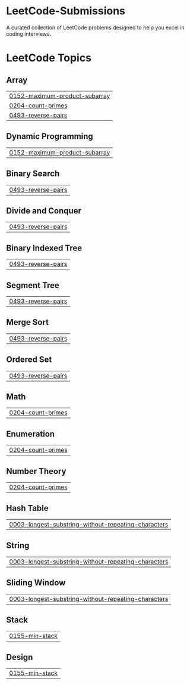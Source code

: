 # LeetCode-Submissions
A curated collection of LeetCode problems designed to help you excel in coding interviews.

<!---LeetCode Topics Start-->
# LeetCode Topics
## Array
|  |
| ------- |
| [0152-maximum-product-subarray](https://github.com/devansh1925/LeetCode-Submissions/tree/master/0152-maximum-product-subarray) |
| [0204-count-primes](https://github.com/devansh1925/LeetCode-Submissions/tree/master/0204-count-primes) |
| [0493-reverse-pairs](https://github.com/devansh1925/LeetCode-Submissions/tree/master/0493-reverse-pairs) |
## Dynamic Programming
|  |
| ------- |
| [0152-maximum-product-subarray](https://github.com/devansh1925/LeetCode-Submissions/tree/master/0152-maximum-product-subarray) |
## Binary Search
|  |
| ------- |
| [0493-reverse-pairs](https://github.com/devansh1925/LeetCode-Submissions/tree/master/0493-reverse-pairs) |
## Divide and Conquer
|  |
| ------- |
| [0493-reverse-pairs](https://github.com/devansh1925/LeetCode-Submissions/tree/master/0493-reverse-pairs) |
## Binary Indexed Tree
|  |
| ------- |
| [0493-reverse-pairs](https://github.com/devansh1925/LeetCode-Submissions/tree/master/0493-reverse-pairs) |
## Segment Tree
|  |
| ------- |
| [0493-reverse-pairs](https://github.com/devansh1925/LeetCode-Submissions/tree/master/0493-reverse-pairs) |
## Merge Sort
|  |
| ------- |
| [0493-reverse-pairs](https://github.com/devansh1925/LeetCode-Submissions/tree/master/0493-reverse-pairs) |
## Ordered Set
|  |
| ------- |
| [0493-reverse-pairs](https://github.com/devansh1925/LeetCode-Submissions/tree/master/0493-reverse-pairs) |
## Math
|  |
| ------- |
| [0204-count-primes](https://github.com/devansh1925/LeetCode-Submissions/tree/master/0204-count-primes) |
## Enumeration
|  |
| ------- |
| [0204-count-primes](https://github.com/devansh1925/LeetCode-Submissions/tree/master/0204-count-primes) |
## Number Theory
|  |
| ------- |
| [0204-count-primes](https://github.com/devansh1925/LeetCode-Submissions/tree/master/0204-count-primes) |
## Hash Table
|  |
| ------- |
| [0003-longest-substring-without-repeating-characters](https://github.com/devansh1925/LeetCode-Submissions/tree/master/0003-longest-substring-without-repeating-characters) |
## String
|  |
| ------- |
| [0003-longest-substring-without-repeating-characters](https://github.com/devansh1925/LeetCode-Submissions/tree/master/0003-longest-substring-without-repeating-characters) |
## Sliding Window
|  |
| ------- |
| [0003-longest-substring-without-repeating-characters](https://github.com/devansh1925/LeetCode-Submissions/tree/master/0003-longest-substring-without-repeating-characters) |
## Stack
|  |
| ------- |
| [0155-min-stack](https://github.com/devansh1925/LeetCode-Submissions/tree/master/0155-min-stack) |
## Design
|  |
| ------- |
| [0155-min-stack](https://github.com/devansh1925/LeetCode-Submissions/tree/master/0155-min-stack) |
<!---LeetCode Topics End-->